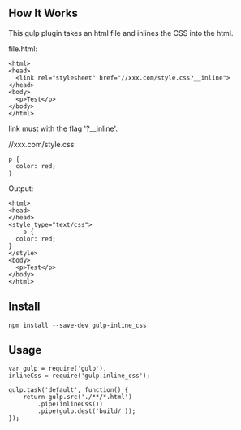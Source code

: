 ## How It Works
This gulp plugin takes an html file and inlines the CSS into the html.

file.html:
```
<html>
<head> 
  <link rel="stylesheet" href="//xxx.com/style.css?__inline">
</head>
<body>
  <p>Test</p>
</body>
</html>
```

link must with the flag '?__inline'.

//xxx.com/style.css:
```
p {
  color: red;
}
```
Output:
```
<html>
<head>
</head>
<style type="text/css">
    p {
  color: red;
}
</style>
<body>
  <p>Test</p>
</body>
</html>

```
## Install
```
npm install --save-dev gulp-inline_css
```

## Usage

    var gulp = require('gulp'),
    inlineCss = require('gulp-inline_css');
 
    gulp.task('default', function() {
        return gulp.src('./**/*.html')
            .pipe(inlineCss())
            .pipe(gulp.dest('build/'));
    });